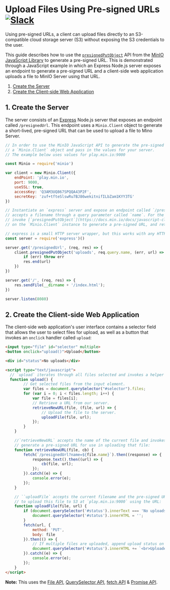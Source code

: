 # Upload Files Using Pre-signed URLs [![Slack](https://slack.min.io/slack?type=svg)](https://slack.min.io)

Using pre-signed URLs, a client can upload files directly to an S3-compatible cloud storage server (S3) without exposing the S3 credentials to the user. 

This guide describes how to use the [`presignedPutObject`](https://docs.min.io/docs/javascript-client-api-reference#presignedPutObject) API from the [MinIO JavaScript Library](https://github.com/minio/minio-js) to generate a pre-signed URL. This is demonstrated through a JavaScript example in which an Express Node.js server exposes an endpoint to generate a pre-signed URL and a client-side web application uploads a file to MinIO Server using that URL.

1. [Create the Server](#createserver) 
2. [Create the Client-side Web Application](#createclient)

## <a name="createserver"></a>1. Create the Server
The server consists of an [Express](https://expressjs.com) Node.js server that exposes an endpoint called `/presignedUrl`. This endpoint uses a `Minio.Client` object to generate a short-lived, pre-signed URL that can be used to upload a file to Mino Server.

```js
// In order to use the MinIO JavaScript API to generate the pre-signed URL, begin by instantiating
// a `Minio.Client` object and pass in the values for your server.
// The example below uses values for play.min.io:9000

const Minio = require('minio')

var client = new Minio.Client({
    endPoint: 'play.min.io',
    port: 9000,
    useSSL: true,
    accessKey: 'Q3AM3UQ867SPQQA43P2F',
    secretKey: 'zuf+tfteSlswRu7BJ86wekitnifILbZam1KYY3TG'
})

// Instantiate an `express` server and expose an endpoint called `/presignedUrl` as a `GET` request that
// accepts a filename through a query parameter called `name`. For the implementation of this endpoint,
// invoke [`presignedPutObject`](https://docs.min.io/docs/javascript-client-api-reference#presignedPutObject) 
// on the `Minio.Client` instance to generate a pre-signed URL, and return that URL in the response:

// express is a small HTTP server wrapper, but this works with any HTTP server
const server = require('express')()

server.get('/presignedUrl', (req, res) => {
    client.presignedPutObject('uploads', req.query.name, (err, url) => {
        if (err) throw err
        res.end(url)
    })
})

server.get('/', (req, res) => {
    res.sendFile(__dirname + '/index.html');
})

server.listen(8080)
```

## <a name="createclient"></a>2. Create the Client-side Web Application
The client-side web application's user interface contains a selector field that allows the user to select files for upload, as well as a button that invokes an `onclick` handler called `upload`:

```html
<input type="file" id="selector" multiple>
<button onclick="upload()">Upload</button>

<div id="status">No uploads</div>

<script type="text/javascript">
  // `upload` iterates through all files selected and invokes a helper function called `retrieveNewURL`.
  function upload() {
        // Get selected files from the input element.
        var files = document.querySelector("#selector").files;
        for (var i = 0; i < files.length; i++) {
            var file = files[i];
            // Retrieve a URL from our server.
            retrieveNewURL(file, (file, url) => {
                // Upload the file to the server.
                uploadFile(file, url);
            });
        }
    }

    //`retrieveNewURL` accepts the name of the current file and invokes the `/presignedUrl` endpoint to
    // generate a pre-signed URL for use in uploading that file: 
    function retrieveNewURL(file, cb) {
        fetch(`/presignedUrl?name=${file.name}`).then((response) => {
            response.text().then((url) => {
                cb(file, url);
            });
        }).catch((e) => {
            console.error(e);
        });
    }

    // ``uploadFile` accepts the current filename and the pre-signed URL. It then invokes `XMLHttpRequest()`
    // to upload this file to S3 at `play.min.io:9000` using the URL:
    function uploadFile(file, url) {
        if (document.querySelector('#status').innerText === 'No uploads') {
            document.querySelector('#status').innerHTML = '';
        }
        fetch(url, {
            method: 'PUT',
            body: file
        }).then(() => {
            // If multiple files are uploaded, append upload status on the next line.
            document.querySelector('#status').innerHTML += `<br>Uploaded ${file.name}.`;
        }).catch((e) => {
            console.error(e);
        });
    }
</script>
```

**Note:** This uses the [File API](https://developer.mozilla.org/en-US/docs/Web/API/File), [QuerySelector API](https://developer.mozilla.org/en-US/docs/Web/API/Document/querySelector), [fetch API](https://developer.mozilla.org/en-US/docs/Web/API/Fetch_API) & [Promise API](https://developer.mozilla.org/en-US/docs/Web/JavaScript/Reference/Global_Objects/Promise).
